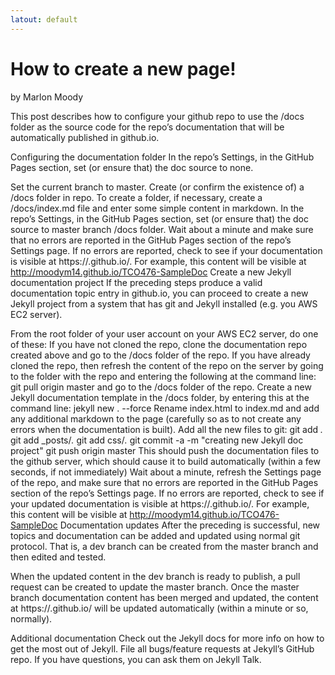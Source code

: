 ```yaml
---
latout: default
---
```


# How to create a new page!
by Marlon Moody

This post describes how to configure your github repo to use the /docs folder as the source code for the repo’s documentation that will be automatically published in github.io.

Configuring the documentation folder
In the repo’s Settings, in the GitHub Pages section, set (or ensure that) the doc source to none.

Set the current branch to master.
Create (or confirm the existence of) a /docs folder in repo. To create a folder, if necessary, create a /docs/index.md file and enter some simple content in markdown.
In the repo’s Settings, in the GitHub Pages section, set (or ensure that) the doc source to master branch /docs folder.
Wait about a minute and make sure that no errors are reported in the GitHub Pages section of the repo’s Settings page.
If no errors are reported, check to see if your documentation is visible at https://<account>.github.io/<repo name>. For example, this content will be visible at http://moodym14.github.io/TCO476-SampleDoc
Create a new Jekyll documentation project
If the preceding steps produce a valid documentation topic entry in github.io, you can proceed to create a new Jekyll project from a system that has git and Jekyll installed (e.g. you AWS EC2 server).

From the root folder of your user account on your AWS EC2 server, do one of these:
If you have not cloned the repo, clone the documentation repo created above and go to the /docs folder of the repo.
If you have already cloned the repo, then refresh the content of the repo on the server by going to the folder with the repo and entering the following at the command line:
git pull origin master
and go to the /docs folder of the repo.
Create a new Jekyll documentation template in the /docs folder, by entering this at the command line: 
jekyll new . --force 
Rename index.html to index.md and add any additional markdown to the page (carefully so as to not create any errors when the documentation is built).
Add all the new files to git:
git add *.*
git add _posts/*.*
git add css/*.*
git commit -a -m "creating new Jekyll doc project"
git push origin master
This should push the documentation files to the github server, which should cause it to build automatically (within a few seconds, if not immediately)
Wait about a minute, refresh the Settings page of the repo, and make sure that no errors are reported in the GitHub Pages section of the repo’s Settings page.
If no errors are reported, check to see if your updated documentation is visible at https://<account>.github.io/<repo name>. For example, this content will be visible at http://moodym14.github.io/TCO476-SampleDoc
Documentation updates
After the preceding is successful, new topics and documentation can be added and updated using normal git protocol. That is, a dev branch can be created from the master branch and then edited and tested.

When the updated content in the dev branch is ready to publish, a pull request can be created to update the master branch. Once the master branch documentation content has been merged and updated, the content at https://<account>.github.io/<repo name> will be updated automatically (within a minute or so, normally).

Additional documentation
Check out the Jekyll docs for more info on how to get the most out of Jekyll. File all bugs/feature requests at Jekyll’s GitHub repo. If you have questions, you can ask them on Jekyll Talk.
